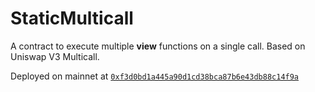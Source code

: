 # StaticMulticall

A contract to execute multiple **view** functions on a single call. Based on Uniswap V3 Multicall.

Deployed on mainnet at [`0xf3d0bd1a445a90d1cd38bca87b6e43db88c14f9a`](https://etherscan.io/address/0xf3d0bd1a445a90d1cd38bca87b6e43db88c14f9a)